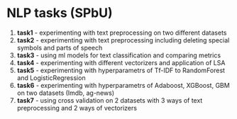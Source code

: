 # NLP tasks (SPbU)
1. **task1** - experimenting with text preprocessing on two different datasets
2. **task2** - experimenting with text preprocessing including deleting special symbols and parts of speech
3. **task3** - using ml models for text classification and comparing metrics
4. **task4** - experimenting with different vectorizers and application of LSA
5. **task5** - experimenting with hyperparametrs of Tf-IDF to RandomForest and LogisticRegression
6. **task6** - experimenting with hyperparametrs of Adaboost, XGBoost, GBM on two datasets (Imdb, ag-news)
7. **task7** - using cross validation on 2 datasets with 3 ways of text preprocessing and 2 ways of vectorizers
